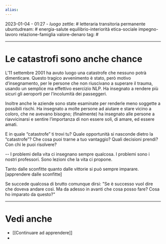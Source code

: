 ```yaml
---
alias: 
---
```

2023-01-04 - 01:27 - *luogo*
zettle: # letteraria transitoria permanente
ubuntudream: # energia-salute equilibrio-interiorità etica-sociale impegno-lavoro relazione-famiglia valore-denaro 
tag: #

---
# Le catastrofi sono anche chance
L’11 settembre 2001 ha avuto luogo una catastrofe che nessuno potrà dimenticare. Questo tragico avvenimento è stato, però motivo d’insegnamento, per le persone che non riuscivano a superare il trauma, usando un semplice ma effettivo esercizio NLP. Ha insegnato a rendere più sicuri gli aeroporti per l’incolumità dei passeggeri.

Inoltre anche le aziende sono state esaminate per renderle meno soggette a possibili rischi. Ha insegnato a molte persone ad aiutare e stare vicino a coloro, che ne avevano bisogno; (finalmente) ha insegnato alle persone a riavvicinarsi e sentire l’importanza di non essere soli, di amare, ed essere amati.

E in quale “catastrofe” ti trovi tu? Quale opportunità si nasconde dietro la “catastrofe”? Che cosa puoi trarne a tuo vantaggio? Quali decisioni prendi? Con chi le puoi risolvere?

--
I problemi della vita ci insegnano sempre qualcosa.
I problemi sono i nostri professori. Sono lezioni che la vita ci propone.

Tanto dalle sconfitte quanto dalle vittorie si può sempre imparare.
[apprendere dalle sconfitte]

Se succede qualcosa di brutto comunque dirsi: "Se è successo vuol dire che doveva andare così. Ma da adesso in avanti che cosa posso fare? Cosa ho imparato da questo?"


---
# Vedi anche
- [[Continuare ad apprendere]]
- 